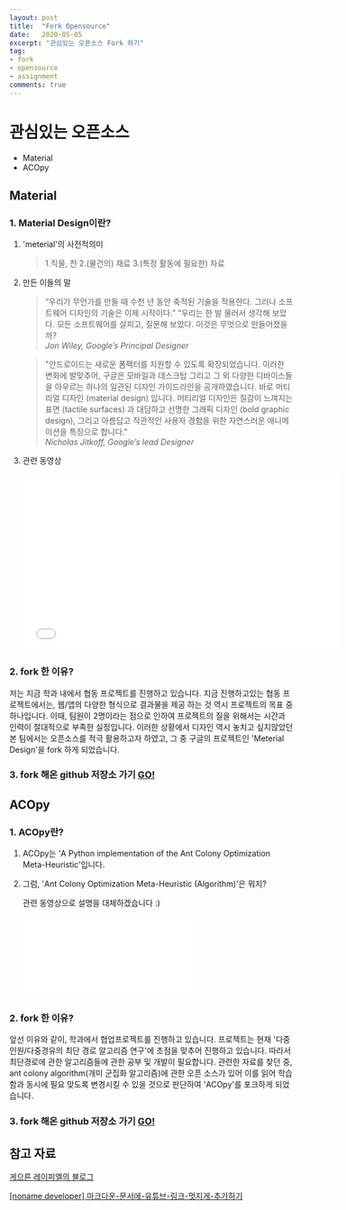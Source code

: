 ```yaml
---
layout: post
title:  "Fork Opensource"
date:   2020-05-05
excerpt: "관심있는 오픈소스 Fork 하기"
tag:
- fork 
- opensource
- assignment
comments: true
---
```


# 관심있는 오픈소스

* Material
* ACOpy

## Material

### 1. Material Design이란?
1. 'meterial'의 사전적의미
    > 1.직물, 천 2.(물건의) 재료 3.(특정 활동에 필요한) 자료
2. 만든 이들의 말
    > “우리가 무언가를 만들 때 수천 년 동안 축적된 기술을 적용한다. 그러나 소프트웨어 디자인의 기술은 이제 시작이다.”
           “우리는 한 발 물러서 생각해 보았다. 모든 소프트웨어를 살피고, 질문해 보았다. 이것은 무엇으로 만들어졌을까?   
           *Jon Wiley, Google’s Principal Designer*
        
    > "안드로이드는 새로운 폼팩터를 지원할 수 있도록 확장되었습니다. 
           이러한 변화에 발맞추어, 구글은 모바일과 데스크탑 그리고 그 외 다양한 디바이스들을 아우르는 하나의 일관된 디자인 가이드라인을 공개하였습니다. 바로 머티리얼 디자인 (material design) 입니다. 
           머티리얼 디자인은 질감이 느껴지는 표면 (tactile surfaces) 과 대담하고 선명한 그래픽 디자인 (bold graphic design), 
           그리고 아름답고 직관적인 사용자 경험을 위한 자연스러운 애니메이션을 특징으로 합니다."    
            *Nicholas Jitkoff, Google’s lead Designer*
3. 관련 동영상 
    <iframe width="560" height="315" src="//www.youtube.com/embed/Q8TXgCzxEnw" frameborder="0"> </iframe>
    
### 2. fork 한 이유?
 저는 지금 학과 내에서 협동 프로젝트를 진행하고 있습니다. 
 지금 진행하고있는 협동 프로젝트에서는, 웹/앱의 다양한 형식으로 결과물을 제공 하는 것 역시 프로젝트의 목표 중 하나입니다. 
 이때, 팀원이 2명이라는 점으로 인하여 프로젝트의 질을 위해서는 시간과 인력이 절대적으로 부족한 실정입니다.
 이러한 상황에서 디자인 역시 놓치고 싶지않았던 본 팀에서는 오픈소스를 적극 활용하고자 하였고, 그 중 구글의 프로젝트인 'Meterial Design'을 fork 하게 되었습니다.
 
### 3. fork 해온 github 저장소 가기 <a href="https://github.com/zlzh88/material-components-web" class="btn btn-info"> GO!</a>



## ACOpy

### 1. ACOpy란?
1. ACOpy는 'A Python implementation of the Ant Colony Optimization Meta-Heuristic'입니다.
2. 그럼, 'Ant Colony Optimization Meta-Heuristic (Algorithm)'은 뭐지?
        
    관련 동영상으로 설명을 대체하겠습니다 :)
     <iframe width="300" height="145" src="//www.youtube.com/embed/qfeymoF8pb4" frameborder="0"> </iframe>
  
### 2. fork 한 이유?

 앞선 이유와 같이, 학과에서 협업프로젝트를 진행하고 있습니다. 
 프로젝트는 현재 '다중인원/다중경유의 최단 경로 알고리즘 연구'에 초점을 맞추어 진행하고 있습니다.
 따라서 최단경로에 관한 알고리즘들에 관한 공부 및 개발이 필요합니다. 
 관련한 자료를 찾던 중, ant colony algorithm(개미 군집화 알고리즘)에 관한 오픈 소스가 있어 이를 읽어 학습함과 동시에 필요 맞도록 변경시킬 수 있을 것으로 판단하여 'ACOpy'를 포크하게 되었습니다.
  
### 3. fork 해온 github 저장소 가기 <a href="https://github.com/zlzh88/acopy" class="btn btn-info"> GO!</a>

## 참고 자료
[게으른 레이피엘의 블로그](https://leipiel.tistory.com/3)

[[noname developer] 마크다운-문서에-유튜브-링크-멋지게-추가하기](https://nonamedeveloper.tistory.com/entry/)
